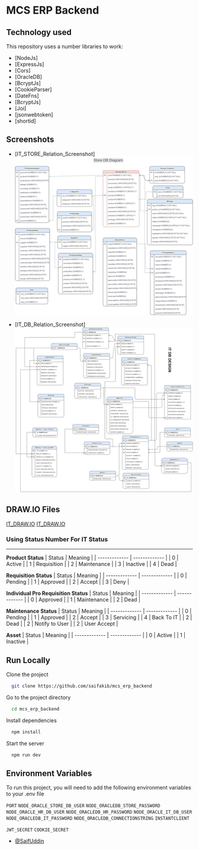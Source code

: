 # MCS ERP Backend

## Technology used

This repository uses a number libraries to work:

- [NodeJs]
- [ExpressJs]
- [Cors]
- [OracleDB]
- [BcryptJs]
- [CookieParser]
- [DateFns]
- [BcryptJs]
- [Joi]
- [jsonwebtoken]
- [shortid]



## Screenshots
- [IT_STORE_Relation_Screenshot]
![IT STORE Relation Screenshot](./files/storeDB.jpg)

- [IT_DB_Relation_Screenshot]
![IT DB Relation Screenshot](./files/IT_DB.jpg)


## DRAW.IO Files
[IT_DRAW.IO](./files/storeDB.drawio)
[IT_DRAW.IO](./files/IT_DB.drawio)

###  Using Status Number For IT Status
---

**Product Status**
| Status  | Meaning |
| ------------- | ------------- |
| 0 | Active  |
| 1 | Requisition  |
| 2 | Maintenance  |
| 3 | Inactive |
| 4 | Dead |


**Requisition Status**
| Status  | Meaning |
| ------------- | ------------- |
| 0 | Pending  |
| 1 | Approved  |
| 2 | Accept  |
| 3 | Deny |


**Individual Pro Requisition Status**
| Status  | Meaning |
| ------------- | ------------- |
| 0 | Approved  |
| 1 | Maintenance  |
| 2 | Dead  |


**Maintenance Status**
| Status  | Meaning |
| ------------- | ------------- |
| 0 | Pending  |
| 1 | Approved  |
| 2 | Accept  |
| 3 | Servicing |
| 4 | Back To IT |
| 2 | Dead  |
| 2 | Notify to User  |
| 2 | User Accept  |

**Asset**
| Status  | Meaning |
| ------------- | ------------- |
| 0 | Active  |
| 1 | Inactive  | 


## Run Locally

Clone the project

```bash
  git clone https://github.com/saifakib/mcs_erp_backend
```

Go to the project directory

```bash
  cd mcs_erp_backend
```

Install dependencies

```bash
  npm install
```

Start the server

```bash
  npm run dev
```

## Environment Variables

To run this project, you will need to add the following environment variables to your .env file

`PORT`
`NODE_ORACLE_STORE_DB_USER`
`NODE_ORACLEDB_STORE_PASSWORD`
`NODE_ORACLE_HR_DB_USER`
`NODE_ORACLEDB_HR_PASSWORD`
`NODE_ORACLE_IT_DB_USER`
`NODE_ORACLEDB_IT_PASSWORD`
`NODE_ORACLEDB_CONNECTIONSTRING`
`INSTANTCLIENT`

`JWT_SECRET`
`COOKIE_SECRET`



- [@SaifUddin](https://www.github.com/saifakib)

